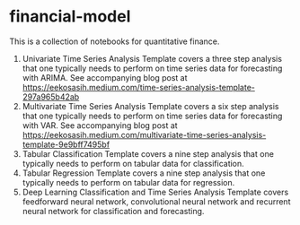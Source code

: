 # financial-model

This is a collection of notebooks for quantitative finance.

1. Univariate Time Series Analysis Template covers a three step analysis that one typically needs to perform on time series data for forecasting with ARIMA. See accompanying blog post at https://eekosasih.medium.com/time-series-analysis-template-297a965b42ab
2. Multivariate Time Series Analysis Template covers a six step analysis that one typically needs to perform on time series data for forecasting with VAR. See accompanying blog post at https://eekosasih.medium.com/multivariate-time-series-analysis-template-9e9bff7495bf
3. Tabular Classification Template covers a nine step analysis that one typically needs to perform on tabular data for classification.
4. Tabular Regression Template covers a nine step analysis that one typically needs to perform on tabular data for regression.
5. Deep Learning Classification and Time Series Analysis Template covers feedforward neural network, convolutional neural network and recurrent neural network for classification and forecasting.

